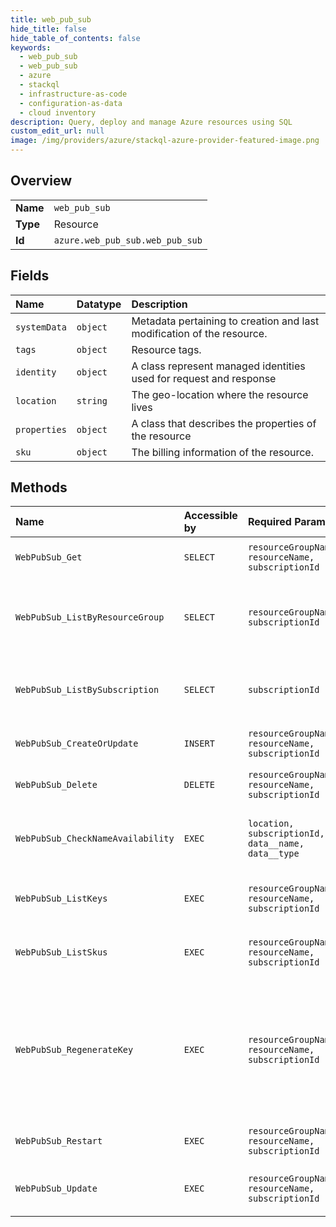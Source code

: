 ```yaml
---
title: web_pub_sub
hide_title: false
hide_table_of_contents: false
keywords:
  - web_pub_sub
  - web_pub_sub
  - azure    
  - stackql
  - infrastructure-as-code
  - configuration-as-data
  - cloud inventory
description: Query, deploy and manage Azure resources using SQL
custom_edit_url: null
image: /img/providers/azure/stackql-azure-provider-featured-image.png
---
```

  
    

## Overview
<table><tbody>
<tr><td><b>Name</b></td><td><code>web_pub_sub</code></td></tr>
<tr><td><b>Type</b></td><td>Resource</td></tr>
<tr><td><b>Id</b></td><td><code>azure.web_pub_sub.web_pub_sub</code></td></tr>
</tbody></table>

## Fields
| Name | Datatype | Description |
|:-----|:---------|:------------|
| `systemData` | `object` | Metadata pertaining to creation and last modification of the resource. |
| `tags` | `object` | Resource tags. |
| `identity` | `object` | A class represent managed identities used for request and response |
| `location` | `string` | The geo-location where the resource lives |
| `properties` | `object` | A class that describes the properties of the resource |
| `sku` | `object` | The billing information of the resource. |
## Methods
| Name | Accessible by | Required Params | Description |
|:-----|:--------------|:----------------|:------------|
| `WebPubSub_Get` | `SELECT` | `resourceGroupName, resourceName, subscriptionId` | Get the resource and its properties. |
| `WebPubSub_ListByResourceGroup` | `SELECT` | `resourceGroupName, subscriptionId` | Handles requests to list all resources in a resource group. |
| `WebPubSub_ListBySubscription` | `SELECT` | `subscriptionId` | Handles requests to list all resources in a subscription. |
| `WebPubSub_CreateOrUpdate` | `INSERT` | `resourceGroupName, resourceName, subscriptionId` | Create or update a resource. |
| `WebPubSub_Delete` | `DELETE` | `resourceGroupName, resourceName, subscriptionId` | Operation to delete a resource. |
| `WebPubSub_CheckNameAvailability` | `EXEC` | `location, subscriptionId, data__name, data__type` | Checks that the resource name is valid and is not already in use. |
| `WebPubSub_ListKeys` | `EXEC` | `resourceGroupName, resourceName, subscriptionId` | Get the access keys of the resource. |
| `WebPubSub_ListSkus` | `EXEC` | `resourceGroupName, resourceName, subscriptionId` | List all available skus of the resource. |
| `WebPubSub_RegenerateKey` | `EXEC` | `resourceGroupName, resourceName, subscriptionId` | Regenerate the access key for the resource. PrimaryKey and SecondaryKey cannot be regenerated at the same time. |
| `WebPubSub_Restart` | `EXEC` | `resourceGroupName, resourceName, subscriptionId` | Operation to restart a resource. |
| `WebPubSub_Update` | `EXEC` | `resourceGroupName, resourceName, subscriptionId` | Operation to update an exiting resource. |
